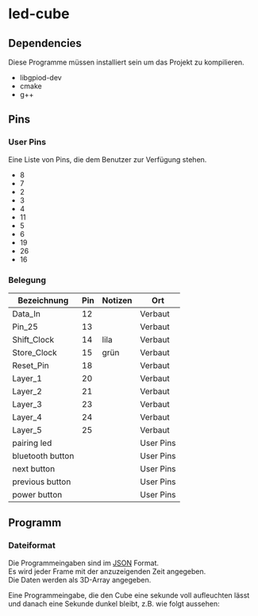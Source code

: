 # led-cube

## Dependencies
Diese Programme müssen installiert sein um das Projekt zu kompilieren.
- libgpiod-dev
- cmake
- g++


## Pins
### User Pins
Eine Liste von Pins, die dem Benutzer zur Verfügung stehen.
- 8
- 7
- 2
- 3
- 4
- 11
- 5
- 6
- 19
- 26
- 16

### Belegung
| Bezeichnung      | Pin | Notizen | Ort       |
|------------------|-----|---------|-----------|
| Data_In          | 12  |         | Verbaut   |
| Pin_25           | 13  |         | Verbaut   |
| Shift_Clock      | 14  | lila    | Verbaut   |
| Store_Clock      | 15  | grün    | Verbaut   |
| Reset_Pin        | 18  |         | Verbaut   |
| Layer_1          | 20  |         | Verbaut   |
| Layer_2          | 21  |         | Verbaut   |
| Layer_3          | 23  |         | Verbaut   |
| Layer_4          | 24  |         | Verbaut   |
| Layer_5          | 25  |         | Verbaut   |
| pairing led      |     |         | User Pins |
| bluetooth button |     |         | User Pins |
| next button      |     |         | User Pins |
| previous button  |     |         | User Pins |
| power button     |     |         | User Pins |


## Programm
### Dateiformat
Die Programmeingaben sind im [JSON](https://www.json.org/json-de.html) Format.  
Es wird jeder Frame mit der anzuzeigenden Zeit angegeben.  
Die Daten werden als 3D-Array angegeben.  

Eine Programmeingabe, die den Cube eine sekunde voll aufleuchten lässt und danach eine Sekunde dunkel bleibt, z.B. wie folgt aussehen:
```json

```
